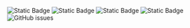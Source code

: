 ![Static Badge](https://img.shields.io/badge/blacklists-60-000000) ![Static Badge](https://img.shields.io/badge/blacklisted-2513357-cc0000) ![Static Badge](https://img.shields.io/badge/whitelisted-2244-00CC00) ![Static Badge](https://img.shields.io/badge/streaming_blacklist-28107-000000) ![GitHub issues](https://img.shields.io/github/issues/fabriziosalmi/blacklists)
